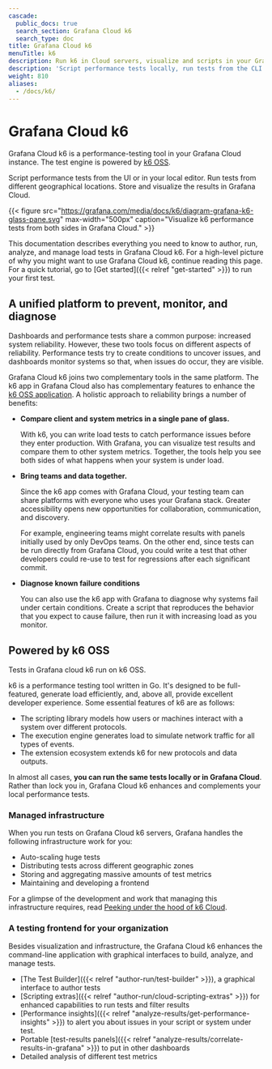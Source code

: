```yaml
---
cascade:
  public_docs: true
  search_section: Grafana Cloud k6
  search_type: doc
title: Grafana Cloud k6
menuTitle: k6
description: Run k6 in Cloud servers, visualize and scripts in your Grafana instance.
description: 'Script performance tests locally, run tests from the CLI on servers all over the world, and visualize test results in Grafana Cloud.'
weight: 810
aliases:
  - /docs/k6/
---
```


# Grafana Cloud k6

Grafana Cloud k6 is a performance-testing tool in your Grafana Cloud instance.
The test engine is powered by [k6 OSS](https://k6.io/docs).

Script performance tests from the UI or in your local editor. Run tests from different geographical locations. Store and visualize the results in Grafana Cloud.

{{< figure src="https://grafana.com/media/docs/k6/diagram-grafana-k6-glass-pane.svg" max-width="500px" caption="Visualize k6 performance tests from both sides in Grafana Cloud." >}}

This documentation describes everything you need to know to author, run, analyze, and manage load tests in Grafana Cloud k6.
For a high-level picture of why you might want to use Grafana Cloud k6, continue reading this page.
For a quick tutorial, go to [Get started]({{< relref "get-started" >}}) to run your first test.

## A unified platform to prevent, monitor, and diagnose

Dashboards and performance tests share a common purpose: increased system reliability.
However, these two tools focus on different aspects of reliability.
Performance tests try to create conditions to uncover issues, and dashboards monitor systems so that, when issues do occur, they are visible.

Grafana Cloud k6 joins two complementary tools in the same platform.
The k6 app in Grafana Cloud also has complementary features to enhance the [k6 OSS application](https://k6.io/docs).
A holistic approach to reliability brings a number of benefits:

- **Compare client and system metrics in a single pane of glass.**

  With k6, you can write load tests to catch performance issues before they enter production.
  With Grafana, you can visualize test results and compare them to other system metrics.
  Together, the tools help you see both sides of what happens when your system is under load.

- **Bring teams and data together.**

  Since the k6 app comes with Grafana Cloud, your testing team can share platforms with everyone who uses your Grafana stack.
  Greater accessibility opens new opportunities for collaboration, communication, and discovery.

  For example, engineering teams might correlate results with panels initially used by only DevOps teams.
  On the other end, since tests can be run directly from Grafana Cloud,
  you could write a test that other developers could re-use to test for regressions after each significant commit.

- **Diagnose known failure conditions**

  You can also use the k6 app with Grafana to diagnose why systems fail under certain conditions.
  Create a script that reproduces the behavior that you expect to cause failure, then run it with increasing load as you monitor.

## Powered by k6 OSS

Tests in Grafana cloud k6 run on k6 OSS.

k6 is a performance testing tool written in Go.
It's designed to be full-featured, generate load efficiently, and, above all, provide excellent developer experience.
Some essential features of k6 are as follows:

- The scripting library models how users or machines interact with a system over different protocols.
- The execution engine generates load to simulate network traffic for all types of events.
- The extension ecosystem extends k6 for new protocols and data outputs.

In almost all cases, **you can run the same tests locally or in Grafana Cloud**.
Rather than lock you in, Grafana Cloud k6 enhances and complements your local performance tests.

### Managed infrastructure

When you run tests on Grafana Cloud k6 servers, Grafana handles the following infrastructure work for you:

- Auto-scaling huge tests
- Distributing tests across different geographic zones
- Storing and aggregating massive amounts of test metrics
- Maintaining and developing a frontend

For a glimpse of the development and work that managing this infrastructure requires, read [Peeking under the hood of k6 Cloud](https://k6.io/blog/the-glorious-backend/).

### A testing frontend for your organization

Besides visualization and infrastructure, the Grafana Cloud k6 enhances the command-line application with graphical interfaces to build, analyze, and manage tests.

- [The Test Builder]({{< relref "author-run/test-builder" >}}), a graphical interface to author tests
- [Scripting extras]({{< relref "author-run/cloud-scripting-extras" >}}) for enhanced capabilities to run tests and filter results
- [Performance insights]({{< relref "analyze-results/get-performance-insights" >}}) to alert you about issues in your script or system under test.
- Portable [test-results panels]({{< relref "analyze-results/correlate-results-in-grafana" >}}) to put in other dashboards
- Detailed analysis of different test metrics


